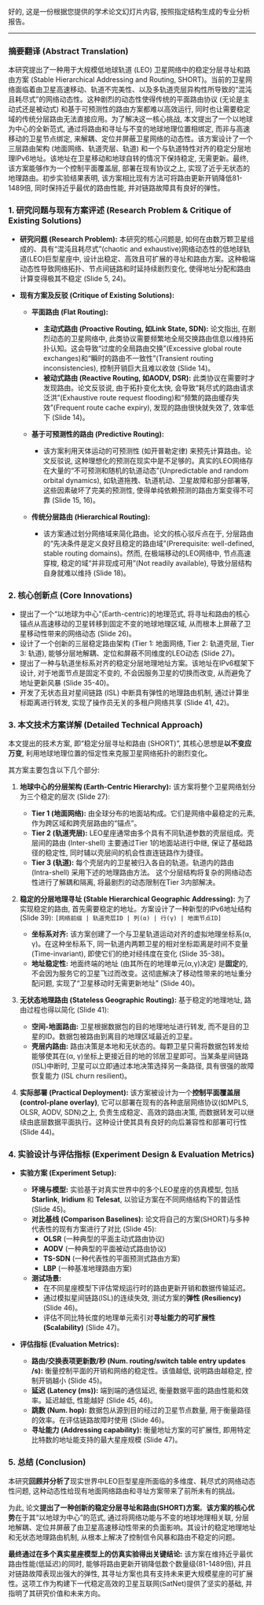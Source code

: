 好的, 这是一份根据您提供的学术论文幻灯片内容, 按照指定结构生成的专业分析报告。

***

### 摘要翻译 (Abstract Translation)
本研究提出了一种用于大规模低地球轨道 (LEO) 卫星网络中的稳定分层寻址和路由方案 (Stable Hierarchical Addressing and Routing, SHORT)。当前的卫星网络面临着由卫星高速移动、轨道不完美性、以及多轨道壳层异构性所导致的“混沌且耗尽式”的网络动态性。这种剧烈的动态性使得传统的平面路由协议 (无论是主动式还是被动式) 和基于可预测性的路由方案都难以高效运行, 同时也让需要稳定域的传统分层路由无法直接应用。为了解决这一核心挑战, 本文提出了一个以地球为中心的全新范式, 通过将路由和寻址与不变的地球地理位置相绑定, 而非与高速移动的卫星节点绑定, 来解耦、定位并屏蔽卫星网络的动态性。该方案设计了一个三层路由架构 (地面网络、轨道壳层、轨道) 和一个与轨道特性对齐的稳定分层地理IPv6地址。该地址在卫星移动和地球自转的情况下保持稳定, 无需更新。最终, 该方案能够作为一个控制平面覆盖层, 部署在现有协议之上, 实现了近乎无状态的地理路由。初步实验结果表明, 该方案相比现有方法可将路由更新开销降低81-1489倍, 同时保持近乎最优的路由性能, 并对链路故障具有良好的弹性。

### 1. 研究问题与现有方案评述 (Research Problem & Critique of Existing Solutions)

*   **研究问题 (Research Problem):**
    本研究的核心问题是, 如何在由数万颗卫星组成的、具有“混沌且耗尽式”(chaotic and exhaustive)网络动态性的低地球轨道(LEO)巨型星座中, 设计出稳定、高效且可扩展的寻址和路由方案。这种极端动态性导致网络拓扑、节点间链路和时延持续剧烈变化, 使得地址分配和路由计算变得极其不稳定 (Slide 5, 24)。

*   **现有方案及反驳 (Critique of Existing Solutions):**
    *   **平面路由 (Flat Routing):**
        *   **主动式路由 (Proactive Routing, 如Link State, SDN):** 论文指出, 在剧烈动态的卫星网络中, 此类协议需要频繁地全局交换路由信息以维持拓扑认知。这会导致“过度的全局路由交换”(Excessive global route exchanges)和“瞬时的路由不一致性”(Transient routing inconsistencies), 控制开销巨大且难以收敛 (Slide 14)。
        *   **被动式路由 (Reactive Routing, 如AODV, DSR):** 此类协议在需要时才发现路由。论文反驳说, 由于拓扑变化太快, 会导致“耗尽式的路由请求泛洪”(Exhaustive route request flooding)和“频繁的路由缓存失效”(Frequent route cache expiry), 发现的路由很快就失效了, 效率低下 (Slide 14)。

    *   **基于可预测性的路由 (Predictive Routing):**
        *   该方案利用天体运动的可预测性 (如开普勒定律) 来预先计算路由。论文反驳说, 这种理想化的预测在现实中是不足够的。真实的LEO网络存在大量的“不可预测和随机的轨道动态”(Unpredictable and random orbital dynamics), 如轨道拖拽、轨道机动、卫星故障和部分部署等, 这些因素破坏了完美的预测性, 使得单纯依赖预测的路由方案变得不可靠 (Slide 15, 16)。

    *   **传统分层路由 (Hierarchical Routing):**
        *   该方案通过划分网络域来简化路由。论文的核心驳斥点在于, 分层路由的“先决条件是定义良好且稳定的路由域”(Prerequisite: well-defined, stable routing domains)。然而, 在极端移动的LEO网络中, 节点高速穿梭, 稳定的域“并非现成可用”(Not readily available), 导致分层结构自身就难以维持 (Slide 18)。

### 2. 核心创新点 (Core Innovations)

*   提出了一个“以地球为中心”(Earth-centric)的地理范式, 将寻址和路由的核心锚点从高速移动的卫星转移到固定不变的地球地理区域, 从而根本上屏蔽了卫星移动性带来的网络动态 (Slide 26)。
*   设计了一个创新的三层稳定路由架构 (Tier 1: 地面网络, Tier 2: 轨道壳层, Tier 3: 轨道), 能够分层地解耦、定位和屏蔽不同维度的LEO动态 (Slide 27)。
*   提出了一种与轨道坐标系对齐的稳定分层地理地址方案。该地址在IPv6框架下设计, 对于地面节点是固定不变的, 不会因服务卫星的切换而改变, 从而避免了地址更新风暴 (Slide 35-40)。
*   开发了无状态且对星间链路 (ISL) 中断具有弹性的地理路由机制, 通过计算坐标距离进行转发, 实现了操作员无关的多租户网络共享 (Slide 41, 42)。

### 3. 本文技术方案详解 (Detailed Technical Approach)
本文提出的技术方案, 即“稳定分层寻址和路由 (SHORT)”, 其核心思想是**以不变应万变**, 利用地球地理位置的恒定性来克服卫星网络拓扑的剧烈变化。

其方案主要包含以下几个部分:

1.  **地球中心的分层架构 (Earth-Centric Hierarchy):**
    该方案将整个卫星网络划分为三个稳定的层次 (Slide 27):
    *   **Tier 1 (地面网络):** 由全球分布的地面站构成。它们是网络中最稳定的元素, 作为跨区域和跨壳层路由的“锚点”。
    *   **Tier 2 (轨道壳层):** LEO星座通常由多个具有不同轨道参数的壳层组成。壳层间的路由 (Inter-shell) 主要通过Tier 1的地面站进行中继, 保证了基础路径的稳定性, 同时辅以壳层间的机会性直连链路作为捷径。
    *   **Tier 3 (轨道):** 每个壳层内的卫星被归入各自的轨道。轨道内的路由 (Intra-shell) 采用下述的地理路由方法。
    这个分层结构将复杂的网络动态性进行了解耦和隔离, 将最剧烈的动态限制在Tier 3内部解决。

2.  **稳定的分层地理寻址 (Stable Hierarchical Geographic Addressing):**
    为了实现稳定的路由, 首先需要稳定的地址。方案设计了一种新型的IPv6地址结构 (Slide 39):
    `[网络前缀 | 轨道壳层ID | 列(α) | 行(γ) | 地面节点ID]`
    *   **坐标系对齐:** 该方案创建了一个与卫星轨道运动对齐的虚拟地理坐标系(α, γ)。在这种坐标系下, 同一轨道内两颗卫星的相对坐标距离是时间不变量 (Time-invariant), 即使它们的绝对经纬度在变化 (Slide 35-38)。
    *   **地址稳定性:** 地面终端的地址 (由其所在的地理单元(α,γ)决定) 是**固定**的, 不会因为服务它的卫星飞过而改变。这彻底解决了移动性带来的地址重分配问题, 实现了“卫星移动时无需更新地址” (Slide 40)。

3.  **无状态地理路由 (Stateless Geographic Routing):**
    基于稳定的地理地址, 路由过程也得以简化 (Slide 41):
    *   **空间-地面路由:** 卫星根据数据包的目的地理地址进行转发, 而不是目的卫星的ID。数据包被路由到离目的地理区域最近的卫星。
    *   **壳层内路由:** 路由决策是本地和无状态的。每颗卫星只需将数据包转发给能够使其在(α, γ)坐标上更接近目的地的邻居卫星即可。当某条星间链路(ISL)中断时, 卫星可以立即通过本地决策选择另一条路径, 具有很强的故障恢复能力 (ISL churn resilient)。

4.  **实际部署 (Practical Deployment):**
    该方案被设计为一个**控制平面覆盖层 (control-plane overlay)**, 它可以部署在现有的各种底层网络协议(如MPLS, OLSR, AODV, SDN)之上, 负责生成稳定、高效的路由决策, 而数据转发可以继续由底层数据平面执行。这种设计使其具有良好的向后兼容性和部署可行性 (Slide 44)。

### 4. 实验设计与评估指标 (Experiment Design & Evaluation Metrics)

*   **实验方案 (Experiment Setup):**
    *   **环境与模型:** 实验基于对真实世界中的多个LEO星座的仿真模型, 包括 **Starlink**, **Iridium** 和 **Telesat**, 以验证方案在不同网络结构下的普适性 (Slide 45)。
    *   **对比基线 (Comparison Baselines):** 论文将自己的方案(SHORT)与多种代表性的现有方案进行了对比 (Slide 45):
        *   **OLSR** (一种典型的平面主动式路由协议)
        *   **AODV** (一种典型的平面被动式路由协议)
        *   **TS-SDN** (一种代表性的平面预测式路由方案)
        *   **LBP** (一种基准地理路由方案)
    *   **测试场景:**
        *   在不同星座模型下评估常规运行时的路由更新开销和数据传输延迟。
        *   通过模拟星间链路(ISL)的连续失效, 测试方案的**弹性 (Resiliency)** (Slide 46)。
        *   评估不同比特长度的地理单元索引对**寻址能力的可扩展性 (Scalability)** (Slide 47)。

*   **评估指标 (Evaluation Metrics):**
    *   **路由/交换表项更新数/秒 (Num. routing/switch table entry updates /s):** 衡量控制平面的开销和网络的稳定性。该值越低, 说明路由越稳定, 控制开销越小 (Slide 45)。
    *   **延迟 (Latency (ms)):** 端到端的通信延迟, 衡量数据平面的路由性能和效率。延迟越低, 性能越好 (Slide 45, 46)。
    *   **跳数 (Num. hop):** 数据包从源到目的经过的卫星节点数量, 用于衡量路径的效率。在评估链路故障时使用 (Slide 46)。
    *   **寻址能力 (Addressing capability):** 衡量地址方案的可扩展性, 即用特定比特数的地址能支持的最大星座规模 (Slide 47)。

### 5. 总结 (Conclusion)
本研究**回顾并分析了**现实世界中LEO巨型星座所面临的多维度、耗尽式的网络动态性问题, 这种动态性给现有地面网络路由和寻址方案带来了前所未有的挑战。

为此, 论文**提出了一种创新的稳定分层寻址和路由(SHORT)方案**。**该方案的核心优势**在于其“以地球为中心”的范式, 通过将网络功能与不变的地球地理相关联, 分层地解耦、定位并屏蔽了由卫星高速移动性带来的负面影响。其设计的稳定地理地址和无状态地理路由机制, 从根本上解决了控制信令风暴和路由不稳定的问题。

**最终通过在多个真实星座模型上的仿真实验得出关键结论:** 该方案在维持近乎最优路由性能(低延迟)的同时, 能够将路由更新开销降低数个数量级(81-1489倍), 并且对链路故障表现出强大的弹性, 其寻址方案也具有支持未来更大规模星座的可扩展性。这项工作为构建下一代稳定高效的卫星互联网(SatNet)提供了坚实的基础, 并指明了其研究价值和未来方向。
